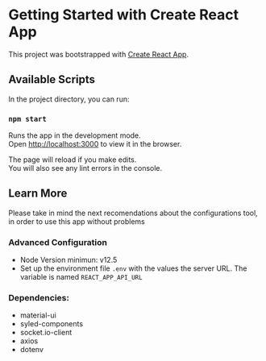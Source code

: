 # Getting Started with Create React App

This project was bootstrapped with [Create React App](https://github.com/facebook/create-react-app).

## Available Scripts

In the project directory, you can run:

### `npm start`

Runs the app in the development mode.\
Open [http://localhost:3000](http://localhost:3000) to view it in the browser.

The page will reload if you make edits.\
You will also see any lint errors in the console.

## Learn More

Please take in mind the next recomendations about the configurations tool, in order to use this app without problems

### Advanced Configuration

- Node Version minimun: v12.5
- Set up the environment file `.env` with the values the server URL.
  The variable is named `REACT_APP_API_URL`

### Dependencies:

- material-ui
- syled-components
- socket.io-client
- axios
- dotenv
